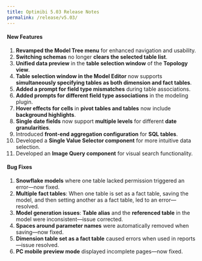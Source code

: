 ```yaml
---
title: Optimibi 5.03 Release Notes
permalink: /release/v5.03/
---
```



#### **New Features**  
1. **Revamped the Model Tree menu** for enhanced navigation and usability.  
2. **Switching schemas** no longer **clears the selected table list**.  
3. **Unified data preview** in the **table selection window** of the **Topology view**.  
4. **Table selection window in the Model Editor** now supports **simultaneously specifying tables as both dimension and fact tables**.  
5. **Added a prompt for field type mismatches** during table associations.  
6. **Added prompts for different field type associations** in the modeling plugin.  
7. **Hover effects for cells** in **pivot tables and tables** now include **background highlights**.  
8. **Single date fields** now support **multiple levels** for different **date granularities**.  
9. Introduced **front-end aggregation configuration** for **SQL tables**.  
10. Developed a **Single Value Selector component** for more intuitive data selection.  
11. Developed an **Image Query component** for visual search functionality.  

#### **Bug Fixes**  
1. **Snowflake models** where one table lacked permission triggered an error—now fixed.  
2. **Multiple fact tables**: When one table is set as a fact table, saving the model, and then setting another as a fact table, led to an error—resolved.  
3. **Model generation issues**: **Table alias** and the **referenced table** in the model were inconsistent—issue corrected.  
4. **Spaces around parameter names** were automatically removed when saving—now fixed.  
5. **Dimension table set as a fact table** caused errors when used in reports—issue resolved.  
6. **PC mobile preview mode** displayed incomplete pages—now fixed.  
